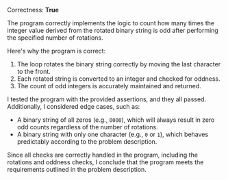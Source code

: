 Correctness: **True**

The program correctly implements the logic to count how many times the integer value derived from the rotated binary string is odd after performing the specified number of rotations. 

Here's why the program is correct:

1. The loop rotates the binary string correctly by moving the last character to the front.
2. Each rotated string is converted to an integer and checked for oddness.
3. The count of odd integers is accurately maintained and returned.

I tested the program with the provided assertions, and they all passed. Additionally, I considered edge cases, such as:
- A binary string of all zeros (e.g., `0000`), which will always result in zero odd counts regardless of the number of rotations.
- A binary string with only one character (e.g., `0` or `1`), which behaves predictably according to the problem description.

Since all checks are correctly handled in the program, including the rotations and oddness checks, I conclude that the program meets the requirements outlined in the problem description.